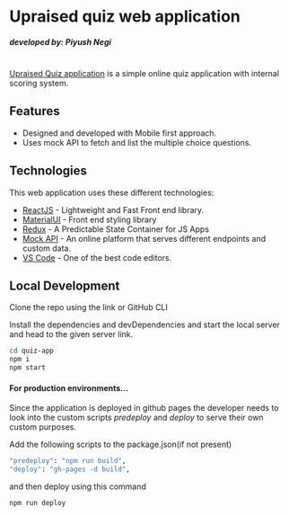 # Upraised quiz web application
##### _developed by: Piyush Negi_
#
#

[Upraised Quiz application](https://negibaba.github.io/quiz-app/) is a simple online quiz application with internal scoring system.

## Features

- Designed and developed with Mobile first approach.
- Uses mock API to fetch and list the multiple choice questions.

## Technologies

This web application uses these different technologies:

- [ReactJS](https://reactjs.org) - Lightweight and Fast Front end library.
- [MaterialUI](https://mui.com/) - Front end styling library
- [Redux](https://redux.js.org/) - A Predictable State Container for JS Apps
- [Mock API](https://mockapi.io/projects) - An online platform that serves different endpoints and custom data.
- [VS Code](https://code.visualstudio.com) - One of the best code editors.

## Local Development


Clone the repo using the link or GitHub CLI

Install the dependencies and devDependencies and start the local server and head to the given server link.

```sh
cd quiz-app
npm i
npm start
```

#### For production environments...

Since the application is deployed in github pages the developer needs to look into the custom scripts *predeploy* and *deploy* to serve their own custom purposes.

Add the following scripts to the package.json(if not present)

```sh
"predeploy": "npm run build",
"deploy": "gh-pages -d build",
```

and then deploy using this command

```sh
npm run deploy
```
